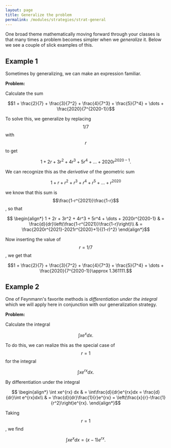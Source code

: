 ```yaml
---
layout: page
title: Generalize the problem
permalink: /modules/strategies/strat-general
---
```


One broad theme mathematically moving forward through your classes is that many times a problem becomes simpler when we *generalize* it.
Below we see a couple of slick examples of this.

## Example 1 

Sometimes by generalizing, we can make an expression familiar.

**Problem:**

Calculate the sum

$$1 + \frac{2}{7} + \frac{3}{7^2} + \frac{4}{7^3} + \frac{5}{7^4} + \dots + \frac{2020}{7^{2020-1}}$$

To solve this, we generalize by replacing $$1/7$$ with $$r$$ to get

$$1 + 2r + 3r^2 + 4r^3 + 5r^4 + \dots + 2020r^{2020-1}.$$

We can recognize this as the *derivative* of the geometric sum

$$1 + r + r^2 + r^3 + r^4 + r^5 + \dots + r^{2020}$$

we know that this sum is $$\frac{1-r^{2021}}\frac{1-r}$$, so that

$$
\begin{align*}
1 + 2r + 3r^2 + 4r^3 + 5r^4 + \dots + 2020r^{2020-1}
& = \frac{d}{dr}\left(\frac{1-r^{2021}}\frac{1-r}\right)\\
& = \frac{2020r^{2021}-2021r^{2020}+1}{(1-r)^2}
\end{align*}$$

Now inserting the value of $$r = 1/7$$, we get that

$$1 + \frac{2}{7} + \frac{3}{7^2} + \frac{4}{7^3} + \frac{5}{7^4} + \dots + \frac{2020}{7^{2020-1}}\approx 1.361111.$$


## Example 2

One of Feynmann's favorite methods is *differentiation under the integral* which we will apply here in conjunction with our generalization strategy.

**Problem:**

Calculate the integral

$$\int xe^x dx.$$

To do this, we can realize this as the special case of $$r = 1$$ for the integral

$$\int xe^{rx} dx.$$

By differentiation under the integral

$$
\begin{align*}
\int xe^{rx} dx
  & = \int\frac{d}{dr}e^{rx}dx = \frac{d}{dr}\int e^{rx}dx\\
  & = \frac{d}{dr}\frac{1}{r}e^{rx} = \left(\frac{x}{r}-\frac{1}{r^2}\right)e^{rx}.
\end{align*}$$

Taking $$r = 1$$, we find

$$\int xe^x dx = (x-1)e^{rx}.$$



